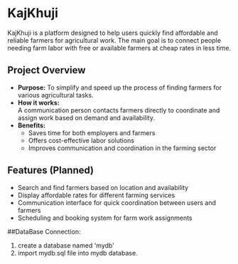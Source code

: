 # KajKhuji

KajKhuji is a platform designed to help users quickly find affordable and reliable farmers for agricultural work. The main goal is to connect people needing farm labor with free or available farmers at cheap rates in less time.

## Project Overview

- **Purpose:** To simplify and speed up the process of finding farmers for various agricultural tasks.
- **How it works:**  
  A communication person contacts farmers directly to coordinate and assign work based on demand and availability.
- **Benefits:**  
  - Saves time for both employers and farmers  
  - Offers cost-effective labor solutions  
  - Improves communication and coordination in the farming sector

## Features (Planned)

- Search and find farmers based on location and availability  
- Display affordable rates for different farming services  
- Communication interface for quick coordination between users and farmers  
- Scheduling and booking system for farm work assignments

##DataBase Connection:
1. create a database named 'mydb'
2. import mydb.sql file into mydb database.
